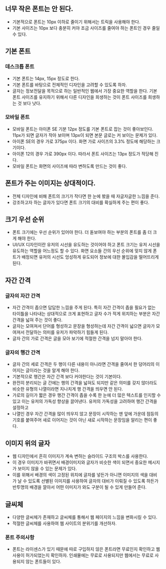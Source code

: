 ## 너무 작은 폰트는 안 된다.

- 기본적으로 폰트는 10px 이하로 줄이기 위해서는 트릭을 사용해야 한다.
- 기본 사이즈는 10px 보다 충분히 커야 조금 사이즈를 줄여야 하는 폰트인 경우 줄일 수 있다.

## 기본 폰트

### 데스크톱 폰트

- 기본 폰트는 14px, 15px 정도로 한다.
- 기본 폰트를 바탕으로 전체적인 디자인을 고려할 수 있도록 하자.
- 글자는 정보전달을 목적으로 하는 일반적인 웹에서 가장 중요한 역할을 한다. 기본 폰트 사이즈를 유지하기 위해서 다른 디자인을 희생하는 것이 폰트 사이즈를 희생하는 것 보다 낫다.

### 모바일 폰트

- 모바일 폰트는 아이폰 SE 기분 12px 정도를 기본 폰트로 잡는 것이 좋아보인다. 11px가 되면 글자가 작아 보이며 13px이 되면 본문 글로는 커 보이는 문제가 있다.
- 아이폰 SE의 경우 가로 375px 이다. 화면 가로 사이즈의 3.3% 정도에 해당하는 크기이다.
- 아이폰 12의 경우 가로 390px 이다. 따라서 폰트 사이즈는 13px 정도가 적당해 진다.
- 모바일 폰트는 화면의 사이즈에 따라 변하도록 만드는 것이 좋다.

## 폰트가 주는 이미지는 상대적이다.

- 전체 디자인에 비해 폰트의 크기가 작다면 한 눈에 봤을 때 자글자글한 느낌을 준다.
- 강조하고자 하는 글자가 있다면 폰트 크기의 대비를 확실하게 주는 편이 좋다.

## 크기 우선 순위

- 폰트 크기에는 우선 순위가 있어야 한다. 더 돋보여야 하는 부분의 폰트를 좀 더 크게 해야 한다.
- UI/UX 디자인이란 유저의 시선을 유도하는 것이어야 하고 폰트 크기는 유저 시선을 유도하는 역할을 어느정도 할 수 있다. 화면 요소들 간의 우선 순위에 맞지 않게 폰트가 배정되면 유저의 시선도 엉성하게 유도되어 정보에 대한 몰입감을 떨어뜨리게 된다.

## 자간 간격

### 글자의 자간 간격

- 자간 간격이 좁으면 답답한 느낌을 주게 된다. 특히 자간 간격이 좁을 필요가 없는 타이틀을 나타내는 상대적으로 크게 표현하고 글자 수가 적게 위치하는 부분은 자간 간격을 넓혀 주는 것이 좋다.
- 글자는 모여져서 단어를 형성하고 문장을 형성하는데 자간 간격이 넓으면 글자가 모여져서 전달하는 의미를 유저가 파악하기 힘들게 된다.
- 글자 간의 가로 간격은 글을 모아 보기에 적절한 간격을 넘지 말아야 한다.

### 글자의 행간 간격

- 글자 간의 세로 간격은 두 행이 다른 내용이 아니라면 간격을 줄여서 한 덩어리의 이어지는 글이라는 것을 알게 해야 한다.
- 기본적으로 행간은 자간 간격 보다 커야한다는 것이 기본이다.
- 완전히 분리되는 글 간에는 행의 간격을 넓혀도 되지만 같은 의미를 갖지 않더라도 비슷한 유형의 나열이라면 지나치게 행 간격을 띄우면 안 된다.
- 가로의 길이가 짧은 경우 행간 간격이 좁을 수록 한 눈에 더 많은 텍스트를 인지할 수 있고 이는 유저의 가독성 향상을 끌어낸다. 유저의 가독성을 고려하여 행간 간격을 설정하고
- 나열인 경우 자간 간격을 많이 띄우지 않고 문장이 시작하는 맨 앞에 가운데 점등의 기호를 붙여주어 새로 이어지는 것이 아닌 새로 시작하는 문장임을 알리는 편이 좋다.

## 이미지 위의 글자

- 웹 디자인에서 흔히 이미지가 계속 변하는 슬라이드 구조의 박스를 사용한다.
- 이 경우 이미지가 바뀌면서 배경이미지와 글자가 비슷한 색이 되면서 중요한 메시지가 보이지 않을 수 있는 문제가 있다.
- 이를 위해서 배경의 색이 고정된 위치에 글자를 넣든가 아니면 이미지의 색을 대비가 날 수 있도록 선별된 이미지를 사용하여 글자의 대비가 이뤄질 수 있도록 하든가 반투명의 배경을 깔아서 어떤 이미지가 와도 구분이 될 수 있게 만들어 준다.

## 글씨체

- 다양한 글씨체가 존재하고 글씨체를 통해서 웹 페이지의 느낌을 변화시킬 수 있다.
- 적절한 글씨체를 사용하여 웹 사이트의 분위기를 개선하자.

### 폰트 주의사항

- 폰트는 라이센스가 있기 때문에 따로 구입하지 않은 폰트라면 무료인지 확인하고 웹 사용이 허가되었는지 확인하자. 인쇄물에는 무료로 사용되지만 웹에서는 무료로 사용되지 않는 폰트들이 있다.
